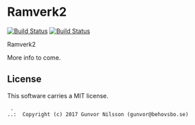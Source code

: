 Ramverk2
==================================

[![Build Status](https://travis-ci.org/guni12/comment.svg?branch=master)](https://travis-ci.org/guni12/comment)
[![Build Status](https://scrutinizer-ci.com/g/guni12/comment/badges/build.png?b=master)](https://scrutinizer-ci.com/g/guni12/comment/build-status/master)


Ramverk2

More info to come.







License
------------------

This software carries a MIT license.



```
 .  
..:  Copyright (c) 2017 Gunvor Nilsson (gunvor@behovsbo.se)
```

